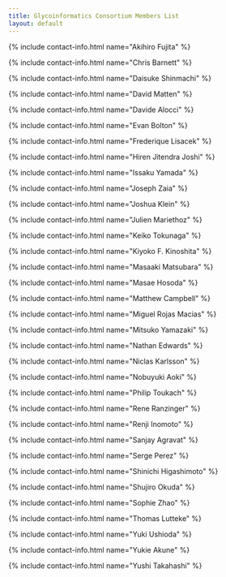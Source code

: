 ```yaml
---
title: Glycoinformatics Consortium Members List
layout: default
---
```


{% include contact-info.html name="Akihiro Fujita" %}

{% include contact-info.html name="Chris Barnett" %}

{% include contact-info.html name="Daisuke Shinmachi" %}

{% include contact-info.html name="David Matten" %}

{% include contact-info.html name="Davide Alocci" %}

{% include contact-info.html name="Evan Bolton" %}

{% include contact-info.html name="Frederique Lisacek" %}

{% include contact-info.html name="Hiren Jitendra Joshi" %}

{% include contact-info.html name="Issaku Yamada" %}

{% include contact-info.html name="Joseph Zaia" %}

{% include contact-info.html name="Joshua Klein" %}

{% include contact-info.html name="Julien Mariethoz" %}

{% include contact-info.html name="Keiko Tokunaga" %}

{% include contact-info.html name="Kiyoko F. Kinoshita" %}

{% include contact-info.html name="Masaaki Matsubara" %}

{% include contact-info.html name="Masae Hosoda" %}

{% include contact-info.html name="Matthew Campbell" %}

{% include contact-info.html name="Miguel Rojas Macias" %}

{% include contact-info.html name="Mitsuko Yamazaki" %}

{% include contact-info.html name="Nathan Edwards" %}

{% include contact-info.html name="Niclas Karlsson" %}

{% include contact-info.html name="Nobuyuki Aoki" %}

{% include contact-info.html name="Philip Toukach" %}

{% include contact-info.html name="Rene Ranzinger" %}

{% include contact-info.html name="Renji Inomoto" %}

{% include contact-info.html name="Sanjay Agravat" %}

{% include contact-info.html name="Serge Perez" %}

{% include contact-info.html name="Shinichi Higashimoto" %}

{% include contact-info.html name="Shujiro Okuda" %}

{% include contact-info.html name="Sophie Zhao" %}

{% include contact-info.html name="Thomas Lutteke" %}

{% include contact-info.html name="Yuki Ushioda" %}

{% include contact-info.html name="Yukie Akune" %}

{% include contact-info.html name="Yushi Takahashi" %}
